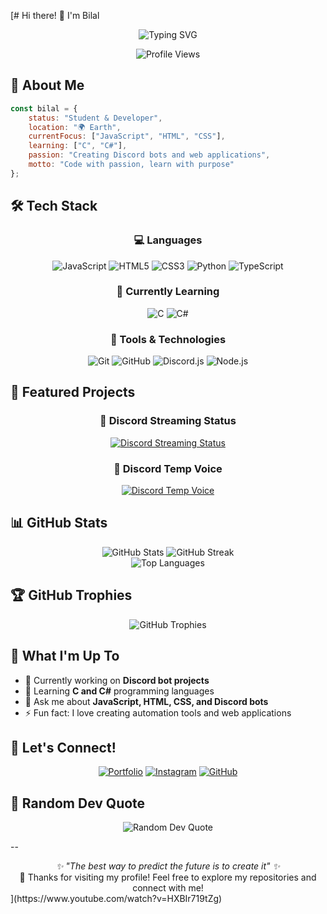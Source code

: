  [# Hi there! 👋 I'm Bilal

<div align="center">
  <img src="https://readme-typing-svg.herokuapp.com?font=Fira+Code&size=24&duration=3000&pause=1000&color=36BCF7&center=true&vCenter=true&width=600&lines=Student+%26+Developer;JavaScript+Enthusiast;Discord+Bot+Creator;Learning+C%2FC%23;Welcome+to+my+GitHub!" alt="Typing SVG" />
</div>

<p align="center">
  <img src="https://komarev.com/ghpvc/?username=b1lal4real&color=blueviolet&style=flat-square&label=Profile+Views" alt="Profile Views" />
</p>

## 🚀 About Me

```javascript
const bilal = {
    status: "Student & Developer",
    location: "🌍 Earth",
    currentFocus: ["JavaScript", "HTML", "CSS"],
    learning: ["C", "C#"],
    passion: "Creating Discord bots and web applications",
    motto: "Code with passion, learn with purpose"
};
```

## 🛠️ Tech Stack

<div align="center">
  
### 💻 Languages
![JavaScript](https://img.shields.io/badge/-JavaScript-F7DF1E?style=for-the-badge&logo=javascript&logoColor=black)
![HTML5](https://img.shields.io/badge/-HTML5-E34F26?style=for-the-badge&logo=html5&logoColor=white)
![CSS3](https://img.shields.io/badge/-CSS3-1572B6?style=for-the-badge&logo=css3&logoColor=white)
![Python](https://img.shields.io/badge/-Python-3776AB?style=for-the-badge&logo=python&logoColor=white)
![TypeScript](https://img.shields.io/badge/-TypeScript-3178C6?style=for-the-badge&logo=typescript&logoColor=white)

### 🌱 Currently Learning
![C](https://img.shields.io/badge/-C-A8B9CC?style=for-the-badge&logo=c&logoColor=black)
![C#](https://img.shields.io/badge/-C%23-239120?style=for-the-badge&logo=csharp&logoColor=white)

### 🔧 Tools & Technologies
![Git](https://img.shields.io/badge/-Git-F05032?style=for-the-badge&logo=git&logoColor=white)
![GitHub](https://img.shields.io/badge/-GitHub-181717?style=for-the-badge&logo=github&logoColor=white)
![Discord.js](https://img.shields.io/badge/-Discord.js-5865F2?style=for-the-badge&logo=discord&logoColor=white)
![Node.js](https://img.shields.io/badge/-Node.js-339933?style=for-the-badge&logo=nodedotjs&logoColor=white)

</div>

## 🎯 Featured Projects

<div align="center">
  
### 🎵 Discord Streaming Status
[![Discord Streaming Status](https://github-readme-stats.vercel.app/api/pin/?username=b1lal4real&repo=discord-streaming-statue&theme=tokyonight&hide_border=true)](https://github.com/b1lal4real/discord-streaming-statue)

### 🎤 Discord Temp Voice
[![Discord Temp Voice](https://github-readme-stats.vercel.app/api/pin/?username=b1lal4real&repo=discord-tempvoice&theme=tokyonight&hide_border=true)](https://github.com/b1lal4real/discord-tempvoice)

</div>

## 📊 GitHub Stats

<div align="center">
  <img src="https://github-readme-stats.vercel.app/api?username=b1lal4real&show_icons=true&theme=tokyonight&hide_border=true&count_private=true" alt="GitHub Stats" />
  <img src="https://github-readme-streak-stats.herokuapp.com/?user=b1lal4real&theme=tokyonight&hide_border=true" alt="GitHub Streak" />
</div>

<div align="center">
  <img src="https://github-readme-stats.vercel.app/api/top-langs/?username=b1lal4real&theme=tokyonight&hide_border=true&layout=compact" alt="Top Languages" />
</div>

## 🏆 GitHub Trophies

<div align="center">
  <img src="https://github-profile-trophy.vercel.app/?username=b1lal4real&theme=tokyonight&no-frame=true&no-bg=true&row=1&column=6" alt="GitHub Trophies" />
</div>

## 🌟 What I'm Up To

- 🔭 Currently working on **Discord bot projects**
- 🌱 Learning **C and C#** programming languages
- 💬 Ask me about **JavaScript, HTML, CSS, and Discord bots**
- ⚡ Fun fact: I love creating automation tools and web applications

## 🤝 Let's Connect!

<div align="center">
  
[![Portfolio](https://img.shields.io/badge/-Portfolio-FF6B6B?style=for-the-badge&logo=firefox&logoColor=white)](http://ervan.rf.gd/)
[![Instagram](https://img.shields.io/badge/-Instagram-E4405F?style=for-the-badge&logo=instagram&logoColor=white)](https://www.instagram.com/b1lal4real/)
[![GitHub](https://img.shields.io/badge/-GitHub-181717?style=for-the-badge&logo=github&logoColor=white)](https://github.com/b1lal4real)

</div>

## 💭 Random Dev Quote

<div align="center">
  <img src="https://quotes-github-readme.vercel.app/api?type=horizontal&theme=tokyonight" alt="Random Dev Quote" />
</div>

--

<div align="center">
  <i>✨ "The best way to predict the future is to create it" ✨</i>
</div>

<div align="center">
  💙 Thanks for visiting my profile! Feel free to explore my repositories and connect with me!
</div>
](https://www.youtube.com/watch?v=HXBIr719tZg)
